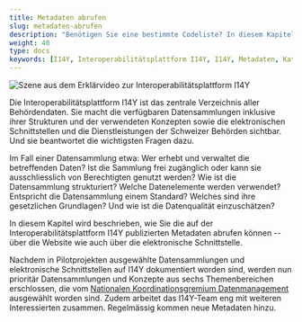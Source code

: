 ```yaml
---
title: Metadaten abrufen
slug: metadaten-abrufen
description: "Benötigen Sie eine bestimmte Codeliste? In diesem Kapitel wird gezeigt, wie sich die auf der Interoperabilitätsplattform I14Y publizierten Informationen abrufen lassen -- über die grafische Oberfläche wie auch über die elektronische Schnittstelle."
weight: 40
type: docs
keywords: [I14Y, Interoperabilitätsplattform I14Y, I14Y, Metadaten, Katalog, Datenbezug, Daten beziehen, Daten abrufen]
---
```


![Szene aus dem Erklärvideo zur Interoperabilitätsplattform I14Y](/handbook/img/i14y-film_abrufen.png)

Die Interoperabilitätsplattform I14Y ist das zentrale Verzeichnis aller Behördendaten. Sie macht die verfügbaren Datensammlungen inklusive ihrer Strukturen und der verwendeten Konzepten sowie die elektronischen Schnittstellen und die Dienstleistungen der Schweizer Behörden sichtbar. Und sie beantwortet die wichtigsten Fragen dazu. 

Im Fall einer Datensammlung etwa: Wer erhebt und verwaltet die betreffenden Daten? Ist die Sammlung frei zugänglich oder kann sie ausschliesslich von Berechtigten genutzt werden? Wie ist die Datensammlung strukturiert? Welche Datenelemente werden verwendet? Entspricht die Datensammlung einem Standard? Welches sind ihre gesetzlichen Grundlagen? Und wie ist die Datenqualität einzuschätzen? 

In diesem Kapitel wird beschrieben, wie Sie die auf der Interoperabilitätsplattform I14Y publizierten Metadaten abrufen können -- über die Website wie auch über die elektronische Schnittstelle. 

Nachdem in Pilotprojekten ausgewählte Datensammlungen und elektronische Schnittstellen auf I14Y dokumentiert worden sind, werden nun prioritär Datensammlungen und Konzepte aus sechs Themenbereichen erschlossen, die vom [Nationalen Koordinationsgremium Datenmanagement](https://www.digitale-verwaltung-schweiz.ch/ueber-uns/arbeitsgruppen) ausgewählt worden sind. Zudem arbeitet das I14Y-Team eng mit weiteren Interessierten zusammen. Regelmässig kommen neue Metadaten hinzu.